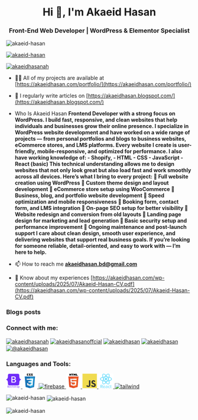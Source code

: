 <h1 align="center">Hi 👋, I'm Akaeid Hasan</h1>
<h3 align="center">Front-End Web Developer | WordPress & Elementor Specialist</h3>

<p align="left"> <img src="https://komarev.com/ghpvc/?username=akaeid-hasan&label=Profile%20views&color=0e75b6&style=flat" alt="akaeid-hasan" /> </p>

<p align="left"> <a href="https://github.com/ryo-ma/github-profile-trophy"><img src="https://github-profile-trophy.vercel.app/?username=akaeid-hasan" alt="akaeid-hasan" /></a> </p>

<p align="left"> <a href="https://twitter.com/akaeidhasanah" target="blank"><img src="https://img.shields.io/twitter/follow/akaeidhasanah?logo=twitter&style=for-the-badge" alt="akaeidhasanah" /></a> </p>

- 👨‍💻 All of my projects are available at [https://akaeidhasan.com/portfolio/](https://akaeidhasan.com/portfolio/)

- 📝 I regularly write articles on [https://akaeidhasan.blogspot.com/](https://akaeidhasan.blogspot.com/)

- Who Is Akaeid Hasan **Frontend Developer with a strong focus on WordPress. I build fast, responsive, and clean websites that help individuals and businesses grow their online presence. I specialize in WordPress website development and have worked on a wide range of projects — from personal portfolios and blogs to business websites, eCommerce stores, and LMS platforms. Every website I create is user-friendly, mobile-responsive, and optimized for performance. I also have working knowledge of: - Shopify, - HTML - CSS - JavaScript - React (basic) This technical understanding allows me to design websites that not only look great but also load fast and work smoothly across all devices. **Here’s what I bring to every project:** 🔹 Full website creation using WordPress 🔹 Custom theme design and layout development 🔹 eCommerce store setup using WooCommerce 🔹 Business, blog, and portfolio website development 🔹 Speed optimization and mobile responsiveness 🔹 Booking form, contact form, and LMS integration 🔹 On-page SEO setup for better visibility 🔹 Website redesign and conversion from old layouts 🔹 Landing page design for marketing and lead generation 🔹 Basic security setup and performance improvement 🔹 Ongoing maintenance and post-launch support I care about clean design, smooth user experience, and delivering websites that support real business goals. If you’re looking for someone reliable, detail-oriented, and easy to work with — I’m here to help.**

- 📫 How to reach me **akaeidhasan.bd@gmail.com**

- 📄 Know about my experiences [https://akaeidhasan.com/wp-content/uploads/2025/07/Akaeid-Hasan-CV.pdf](https://akaeidhasan.com/wp-content/uploads/2025/07/Akaeid-Hasan-CV.pdf)

### Blogs posts
<!-- BLOG-POST-LIST:START -->
<!-- BLOG-POST-LIST:END -->

<h3 align="left">Connect with me:</h3>
<p align="left">
<a href="https://twitter.com/akaeidhasanah" target="blank"><img align="center" src="https://raw.githubusercontent.com/rahuldkjain/github-profile-readme-generator/master/src/images/icons/Social/twitter.svg" alt="akaeidhasanah" height="30" width="40" /></a>
<a href="https://fb.com/akaeidhasanoffcial" target="blank"><img align="center" src="https://raw.githubusercontent.com/rahuldkjain/github-profile-readme-generator/master/src/images/icons/Social/facebook.svg" alt="akaeidhasanoffcial" height="30" width="40" /></a>
<a href="https://instagram.com/akaeidhasan" target="blank"><img align="center" src="https://raw.githubusercontent.com/rahuldkjain/github-profile-readme-generator/master/src/images/icons/Social/instagram.svg" alt="akaeidhasan" height="30" width="40" /></a>
<a href="https://www.behance.net/akaeidhasan" target="blank"><img align="center" src="https://raw.githubusercontent.com/rahuldkjain/github-profile-readme-generator/master/src/images/icons/Social/behance.svg" alt="akaeidhasan" height="30" width="40" /></a>
<a href="https://medium.com/@akaeidhasan" target="blank"><img align="center" src="https://raw.githubusercontent.com/rahuldkjain/github-profile-readme-generator/master/src/images/icons/Social/medium.svg" alt="@akaeidhasan" height="30" width="40" /></a>
</p>

<h3 align="left">Languages and Tools:</h3>
<p align="left"> <a href="https://getbootstrap.com" target="_blank" rel="noreferrer"> <img src="https://raw.githubusercontent.com/devicons/devicon/master/icons/bootstrap/bootstrap-plain-wordmark.svg" alt="bootstrap" width="40" height="40"/> </a> <a href="https://www.w3schools.com/css/" target="_blank" rel="noreferrer"> <img src="https://raw.githubusercontent.com/devicons/devicon/master/icons/css3/css3-original-wordmark.svg" alt="css3" width="40" height="40"/> </a> <a href="https://firebase.google.com/" target="_blank" rel="noreferrer"> <img src="https://www.vectorlogo.zone/logos/firebase/firebase-icon.svg" alt="firebase" width="40" height="40"/> </a> <a href="https://www.w3.org/html/" target="_blank" rel="noreferrer"> <img src="https://raw.githubusercontent.com/devicons/devicon/master/icons/html5/html5-original-wordmark.svg" alt="html5" width="40" height="40"/> </a> <a href="https://developer.mozilla.org/en-US/docs/Web/JavaScript" target="_blank" rel="noreferrer"> <img src="https://raw.githubusercontent.com/devicons/devicon/master/icons/javascript/javascript-original.svg" alt="javascript" width="40" height="40"/> </a> <a href="https://reactjs.org/" target="_blank" rel="noreferrer"> <img src="https://raw.githubusercontent.com/devicons/devicon/master/icons/react/react-original-wordmark.svg" alt="react" width="40" height="40"/> </a> <a href="https://tailwindcss.com/" target="_blank" rel="noreferrer"> <img src="https://www.vectorlogo.zone/logos/tailwindcss/tailwindcss-icon.svg" alt="tailwind" width="40" height="40"/> </a> </p>

<p><img align="left" src="https://github-readme-stats.vercel.app/api/top-langs?username=akaeid-hasan&show_icons=true&locale=en&layout=compact" alt="akaeid-hasan" /></p>

<p>&nbsp;<img align="center" src="https://github-readme-stats.vercel.app/api?username=akaeid-hasan&show_icons=true&locale=en" alt="akaeid-hasan" /></p>

<p><img align="center" src="https://github-readme-streak-stats.herokuapp.com/?user=akaeid-hasan&" alt="akaeid-hasan" /></p>
